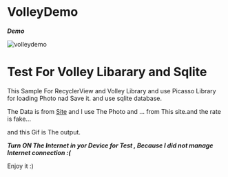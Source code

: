# VolleyDemo



***__Demo__***


![volleydemo](https://user-images.githubusercontent.com/26750131/36096827-fefd580a-0fc5-11e8-8ad4-5f355b003696.gif)




# Test For Volley Libarary and Sqlite




This Sample For RecyclerView and Volley Library and use Picasso Library for loading Photo nad Save it. and use sqlite database.




The Data is from [Site](https://www.androidhive.info/) and I use The Photo and ... from This site.and the rate is fake...

and this Gif is The output.

***Turn ON The Internet in yor Device for Test , Because I did not manage Internet connection :(***

Enjoy it :)

